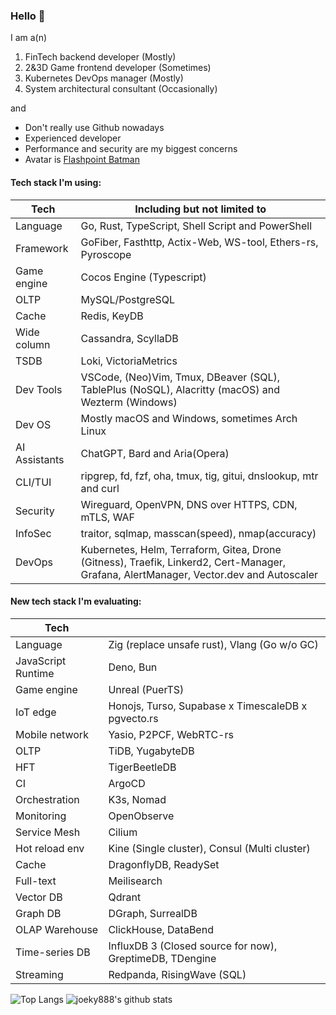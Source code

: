 ### Hello 👋

I am a(n)

1. FinTech backend developer (Mostly)
2. 2&3D Game frontend developer (Sometimes)
3. Kubernetes DevOps manager (Mostly)
4. System architectural consultant (Occasionally)

and

* Don't really use Github nowadays
* Experienced developer
* Performance and security are my biggest concerns
* Avatar is [Flashpoint Batman](https://vsbattles.fandom.com/wiki/Batman_(Thomas_Wayne))

#### Tech stack I'm using:

| Tech          | Including but not limited to                                                                                                           |
| ------------- | -------------------------------------------------------------------------------------------------------------------------------------- |
| Language      | Go, Rust, TypeScript, Shell Script and PowerShell                                                                                      |
| Framework     | GoFiber, Fasthttp, Actix-Web, WS-tool, Ethers-rs, Pyroscope                                                                            |
| Game engine   | Cocos Engine (Typescript)                                                                                                              |
| OLTP          | MySQL/PostgreSQL                                                                                                                       |
| Cache         | Redis, KeyDB                                                                                                                           |
| Wide column   | Cassandra, ScyllaDB                                                                                                                    |
| TSDB          | Loki, VictoriaMetrics                                                                                                                  |
| Dev Tools     | VSCode, (Neo)Vim, Tmux, DBeaver (SQL), TablePlus (NoSQL), Alacritty (macOS) and Wezterm (Windows)                                      |
| Dev OS        | Mostly macOS and Windows, sometimes Arch Linux                                                                                         |
| AI Assistants | ChatGPT, Bard and Aria(Opera)                                                                                                          |
| CLI/TUI       | ripgrep, fd, fzf, oha, tmux, tig, gitui, dnslookup, mtr and curl                                                                       |
| Security      | Wireguard, OpenVPN, DNS over HTTPS, CDN, mTLS, WAF                                                                                     |
| InfoSec       | traitor, sqlmap, masscan(speed), nmap(accuracy)                                                                                        |
| DevOps        | Kubernetes, Helm, Terraform, Gitea, Drone (Gitness), Traefik, Linkerd2, Cert-Manager, Grafana, AlertManager, Vector.dev and Autoscaler |

#### New tech stack I'm evaluating:

| Tech               |                                                          |
| ------------------ | -------------------------------------------------------- |
| Language           | Zig (replace unsafe rust), Vlang (Go w/o GC)             |
| JavaScript Runtime | Deno, Bun                                                |
| Game engine        | Unreal (PuerTS)                                          |
| IoT edge           | Honojs, Turso, Supabase x TimescaleDB x pgvecto.rs       |
| Mobile network     | Yasio, P2PCF, WebRTC-rs                                  |
| OLTP               | TiDB, YugabyteDB                                         |
| HFT                | TigerBeetleDB                                            |
| CI                 | ArgoCD                                                   |
| Orchestration      | K3s, Nomad                                               |
| Monitoring         | OpenObserve                                              |
| Service Mesh       | Cilium                                                   |
| Hot reload env     | Kine (Single cluster), Consul (Multi cluster)            |
| Cache              | DragonflyDB, ReadySet                                    |
| Full-text          | Meilisearch                                              |
| Vector DB          | Qdrant                                                   |
| Graph DB           | DGraph, SurrealDB                                        |
| OLAP Warehouse     | ClickHouse, DataBend                                     |
| Time-series DB     | InfluxDB 3 (Closed source for now), GreptimeDB, TDengine |
| Streaming          | Redpanda, RisingWave (SQL)                               |

![Top Langs](https://github-readme-stats.vercel.app/api/top-langs/?username=joeky888&hide=html&theme=dark)
![joeky888's github stats](https://github-readme-stats.vercel.app/api?username=joeky888&show_icons=true&count_private=true&line_height=40&theme=synthwave)

